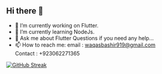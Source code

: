 ## Hi there 👋

- 🔭 I’m currently working on Flutter.
- 🌱 I’m currently learning NodeJs.
- 💬 Ask me about Flutter Questions if you need any help...
- 📫 How to reach me: 
  email : waqasbashir919@gmail.com  
  Contact : +923062271365


[![GitHub Streak](https://streak-stats.demolab.com?user=waqasbashir919)](https://git.io/streak-stats)

